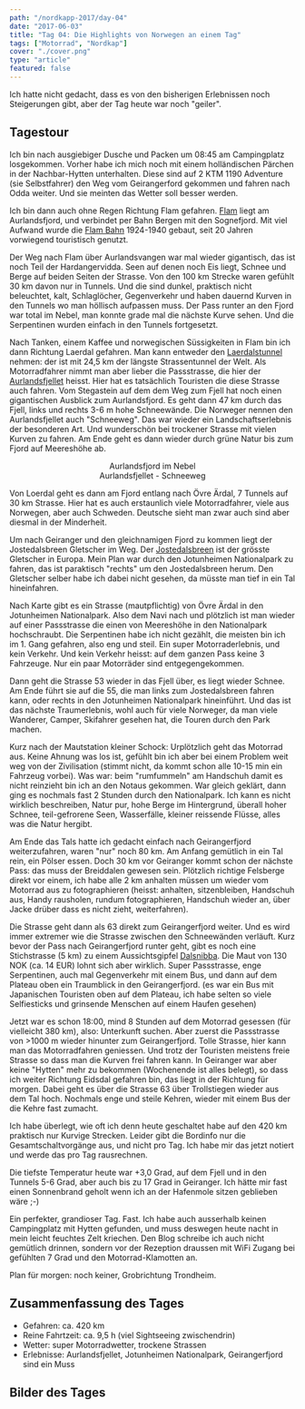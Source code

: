 ```yaml
---
path: "/nordkapp-2017/day-04"
date: "2017-06-03"
title: "Tag 04: Die Highlights von Norwegen an einem Tag"
tags: ["Motorrad", "Nordkap"]
cover: "./cover.png"
type: "article"
featured: false
---
```


Ich hatte nicht gedacht, dass es von den bisherigen Erlebnissen noch Steigerungen gibt, aber der Tag heute war noch "geiler".

## Tagestour

<rehype-image src="Tour-Day-04.png"><center></center></rehype-image>

Ich bin nach ausgiebiger Dusche und Packen um 08:45 am Campingplatz losgekommen. Vorher habe ich mich noch mit einem holländischen Pärchen in der Nachbar-Hytten unterhalten. Diese sind auf 2 KTM 1190 Adventure (sie Selbstfahrer) den Weg vom Geirangerford gekommen und fahren nach Odda weiter. Und sie meinten das Wetter soll besser werden.

<rehype-image src="IMG_1689.JPG"><center></center></rehype-image>

Ich bin dann auch ohne Regen Richtung Flam gefahren. [Flam](https://de.wikipedia.org/wiki/Fl%C3%A5m) liegt am Aurlandsfjord, und verbindet per Bahn Bergen mit den Sognefjord. Mit viel Aufwand wurde die [Flam Bahn](https://en.wikipedia.org/wiki/Fl%C3%A5m_Line) 1924-1940 gebaut, seit 20 Jahren vorwiegend touristisch genutzt.

Der Weg nach Flam über Aurlandsvangen war mal wieder gigantisch, das ist noch Teil der Hardangervidda. Seen auf denen noch Eis liegt, Schnee und Berge auf beiden Seiten der Strasse. Von den 100 km Strecke waren gefühlt 30 km davon nur in Tunnels. Und die sind dunkel, praktisch nicht beleuchtet, kalt, Schlaglöcher, Gegenverkehr und haben dauernd Kurven in den Tunnels wo man höllisch aufpassen muss. Der Pass runter an den Fjord war total im Nebel, man konnte grade mal die nächste Kurve sehen. Und die Serpentinen wurden einfach in den Tunnels fortgesetzt.

Nach Tanken, einem Kaffee und norwegischen Süssigkeiten in Flam bin ich dann Richtung Laerdal gefahren. Man kann entweder den [Laerdalstunnel](https://de.wikipedia.org/wiki/L%C3%A6rdalstunnel) nehmen: der ist mit 24,5 km der längste Strassentunnel der Welt. Als Motorradfahrer nimmt man aber lieber die Passstrasse, die hier der [Aurlandsfjellet](http://www.nasjonaleturistveger.no/en/routes/aurlandsfjellet) heisst. Hier hat es tatsächlich Touristen die diese Strasse auch fahren. Vom Stegastein auf dem dem Weg zum Fjell hat noch einen gigantischen Ausblick zum Aurlandsfjord. Es geht dann 47 km durch das Fjell, links und rechts 3-6 m hohe Schneewände. Die Norweger nennen den Aurlandsfjellet auch "Schneeweg". Das war wieder ein Landschaftserlebnis der besonderen Art. Und wunderschön bei trockener Strasse mit vielen Kurven zu fahren. Am Ende geht es dann wieder durch grüne Natur bis zum Fjord auf Meereshöhe ab.

<photo-composition>
<rehype-image src="IMG_1743.JPG"><center></center></rehype-image>
<rehype-image src="IMG_1758.JPG"><center>Aurlandsfjord im Nebel</center></rehype-image>
<rehype-image src="IMG_1773.JPG"><center>Aurlandsfjellet - Schneeweg</center></rehype-image>
</photo-composition>

Von Loerdal geht es dann am Fjord entlang nach Övre Ärdal, 7 Tunnels auf 30 km Strasse. Hier hat es auch erstaunlich viele Motorradfahrer, viele aus Norwegen, aber auch Schweden. Deutsche sieht man zwar auch sind aber diesmal in der Minderheit.
 
Um nach Geiranger und den gleichnamigen Fjord zu kommen liegt der Jostedalsbreen Gletscher im Weg. Der [Jostedalsbreen](https://de.wikipedia.org/wiki/Jostedalsbreen) ist der grösste Gletscher in Europa. Mein Plan war durch den Jotunheimen Nationalpark zu fahren, das ist paraktisch "rechts" um den Jostedalsbreen herum. Den Gletscher selber habe ich dabei nicht gesehen, da müsste man tief in ein Tal hineinfahren. 

Nach Karte gibt es  ein Strasse (mautpflichtig) von Övre Ärdal in den Jotunheimen Nationalpark. Also dem Navi nach und plötzlich ist man wieder auf einer Passstrasse die einen von Meereshöhe in den Nationalpark hochschraubt. Die Serpentinen habe ich nicht gezählt, die meisten bin ich im 1. Gang gefahren, also eng und steil. Ein super Motorraderlebnis, und kein Verkehr. Und kein Verkehr heisst: auf dem ganzen Pass keine 3 Fahrzeuge. Nur ein paar Motorräder sind entgegengekommen.

Dann geht die Strasse 53 wieder in das Fjell über, es liegt wieder Schnee. Am Ende führt sie auf die 55, die man links zum Jostedalsbreen fahren kann, oder rechts in den Jotunheimen Nationalpark hineinführt. Und das ist das nächste Traumerlebnis, wohl auch für viele Norweger, da man viele Wanderer, Camper, Skifahrer gesehen hat, die Touren durch den Park machen.

Kurz nach der Mautstation kleiner Schock: Urplötzlich geht das Motorrad aus. Keine Ahnung was los ist, gefühlt bin ich aber bei einem Problem weit weg von der Zivilisation (stimmt nicht, da kommt schon alle 10-15 min ein Fahrzeug vorbei). Was war: beim "rumfummeln" am Handschuh damit es nicht reinzieht bin ich an den Notaus gekommen. War gleich geklärt, dann ging es nochmals fast 2 Stunden durch den Nationalpark. Ich kann es nicht wirklich beschreiben, Natur pur, hohe Berge im Hintergrund, überall hoher Schnee, teil-gefrorene Seen, Wasserfälle, kleiner reissende Flüsse, alles was die Natur hergibt.

<photo-composition>
<rehype-image src="IMG_1838.JPG"><center></center></rehype-image>
<rehype-image src="IMG_1849.JPG"><center></center></rehype-image>
</photo-composition>

Am Ende das Tals hatte ich gedacht einfach nach Geirangerfjord weiterzufahren, waren "nur" noch 80 km. Am Anfang gemütlich in ein Tal rein, ein Pölser essen. Doch 30 km vor Geiranger kommt schon der nächste Pass: das muss der Breiddalen gewesen sein. Plötzlich richtige Felsberge direkt vor einem, ich habe alle 2 km anhalten müssen um wieder vom Motorrad aus zu fotographieren (heisst: anhalten, sitzenbleiben, Handschuh aus, Handy rausholen, rundum fotographieren, Handschuh wieder an, über Jacke drüber dass es nicht zieht, weiterfahren).

<photo-composition>
<rehype-image src="IMG_1861.JPG"><center></center></rehype-image>
<rehype-image src="IMG_1875.JPG"><center></center></rehype-image>
</photo-composition>

Die Strasse geht dann als 63 direkt zum Geirangerfjord weiter. Und es wird immer extremer wie die Strasse zwischen den Schneewänden verläuft. Kurz bevor der Pass nach Geirangerfjord runter geht, gibt es noch eine Stichstrasse (5 km) zu einem Aussichtsgipfel [Dalsnibba](https://de.wikipedia.org/wiki/Dalsnibba). Die Maut von 130 NOK (ca. 14 EUR) lohnt sich aber wirklich. Super Passstrasse, enge Serpentinen, auch mal Gegenverkehr mit einem Bus, und dann auf dem Plateau oben ein Traumblick in den Geirangerfjord.
(es war ein Bus mit Japanischen Touristen oben auf dem Plateau, ich habe selten so viele Selfiesticks und grinsende Menschen auf einem Haufen gesehen) 

<photo-composition>
<rehype-image src="IMG_1918.JPG"><center></center></rehype-image>
<rehype-image src="IMG_1912.JPG"><center></center></rehype-image>
</photo-composition>


Jetzt war es schon 18:00, mind 8 Stunden auf dem Motorrad gesessen (für vielleicht 380 km), also: Unterkunft suchen. Aber zuerst die Passstrasse von >1000 m wieder hinunter zum Geirangerfjord. Tolle Strasse, hier kann man das Motorradfahren geniessen. Und trotz der Touristen meistens freie Strasse so dass man die Kurven frei fahren kann.
In Geiranger war aber keine "Hytten" mehr zu bekommen (Wochenende ist alles belegt), so dass ich weiter Richtung Eidsdal gefahren bin, das liegt in der Richtung für morgen. Dabei geht es über die Strasse 63 über Trollstiegen wieder aus dem Tal hoch. Nochmals enge und steile Kehren, wieder mit einem Bus der die Kehre fast zumacht.

Ich habe überlegt, wie oft ich denn heute geschaltet habe auf den 420 km praktisch nur Kurvige Strecken. Leider gibt die Bordinfo nur die Gesamtschaltvorgänge aus, und nicht pro Tag. Ich habe mir das jetzt notiert und werde das pro Tag rausrechnen.

<rehype-image src="IMG_1894.JPG"><center></center></rehype-image>


Die tiefste Temperatur heute war +3,0 Grad, auf dem Fjell und in den Tunnels 5-6 Grad, aber auch bis zu 17 Grad in Geiranger. Ich hätte mir fast einen Sonnenbrand geholt wenn ich an der Hafenmole sitzen geblieben wäre ;-)

Ein perfekter, grandioser Tag. Fast. Ich habe auch ausserhalb keinen Campingplatz mit Hytten gefunden, und muss deswegen heute nacht in mein leicht feuchtes Zelt kriechen. Den Blog schreibe ich auch nicht gemütlich drinnen, sondern vor der Rezeption draussen mit WiFi Zugang bei gefühlten 7 Grad und den Motorrad-Klamotten an.

Plan für morgen: noch keiner, Grobrichtung Trondheim.

## Zusammenfassung des Tages

* Gefahren: ca. 420 km
* Reine Fahrtzeit: ca. 9,5 h (viel Sightseeing zwischendrin)
* Wetter: super Motorradwetter, trockene Strassen
* Erlebnisse: Aurlandsfjellet, Jotunheimen Nationalpark, Geirangerfjord sind ein Muss

## Bilder des Tages

<photo-composition>
<rehype-image src="IMG_1757.JPG"><center></center></rehype-image>
<rehype-image src="IMG_1776.JPG"><center></center></rehype-image>
<rehype-image src="IMG_1782.JPG"><center></center></rehype-image>
<rehype-image src="IMG_1785.JPG"><center></center></rehype-image>
<rehype-image src="IMG_1799.JPG"><center></center></rehype-image>
<rehype-image src="IMG_1812.JPG"><center></center></rehype-image>
<rehype-image src="IMG_1884.JPG"><center></center></rehype-image>
<rehype-image src="IMG_1921.JPG"><center></center></rehype-image>
<rehype-image src="IMG_1923.JPG"><center></center></rehype-image>
</photo-composition>



